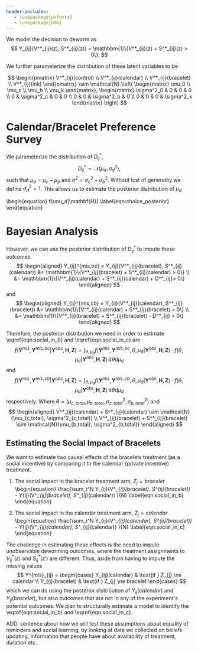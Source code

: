 ```yaml
---
header-includes:
   - \usepackage{pxfonts}
   - \usepackage{bbm}
---
```


We model the decision to deworm as
$$ 
Y_{ij}(V^*_{ij}(z), S^*_{ij}(z)) = \mathbbm{1}\{V^*_{ij}(z) + S^*_{ij}(z) > 0\}. 
$$

We further parameterize the distribution of these latent variables to be

$$ 
\begin{pmatrix} V^*_{ij}(control) \\ V^*_{ij}(calendar) \\ V^*_{ij}(bracelet) \\ V^*_{ij}(ink) \end{pmatrix} \sim \mathcal{N} \left( \begin{matrix} \mu_0 \\ \mu_c \\ \mu_b \\ \mu_k \end{matrix},
\begin{matrix} 
  \sigma^2_0 & 0 & 0 & 0 \\
  0          & \sigma^2_c & 0 & 0 \\
  0          & 0 & \sigma^2_b & 0 \\
  0          & 0 & 0 & \sigma^2_k
\end{matrix} \right) 
$$

# Calendar/Bracelet Preference Survey
   
We parameterize the distribution of $D^*_{ij}$, 
$$ 
D^*_{ij} \sim \mathcal{N}(\mu_d, \sigma^2_d), 
$$
such that $\mu_d = \mu_c - \mu_b$ and $\sigma^2 = \sigma^2_c + \sigma^2_b$. Without lost of generality we define $\sigma^2_d = 1$. This allows us to estimate the posterior distribution of $\mu_d$

\begin{equation} f(\mu_d|\mathbf{H}) \label{eqn:choice_posterior} \end{equation}

# Bayesian Analysis

However, we can use the posterior distribution of $D^*_{ij}$ to impute these outcomes.
$$ 
\begin{aligned}
Y_{ij}^{mis,bc} = Y_{ij}(V^*_{ij}(bracelet), S^*_{ij}(calendar)) &= \mathbbm{1}\{V^*_{ij}(bracelet) + S^*_{ij}(calendar) > 0\} \\ 
&= \mathbbm{1}\{V^*_{ij}(calendar) + S^*_{ij}(calendar) + D^*_{ij}> 0\}
\end{aligned}
$$
and
$$ 
\begin{aligned}
Y_{ij}^{mis,cb} = Y_{ij}(V^*_{ij}(calendar), S^*_{ij}(bracelet)) &= \mathbbm{1}\{V^*_{ij}(calendar) + S^*_{ij}(bracelet) > 0\} \\
&= \mathbbm{1}\{V^*_{ij}(bracelet) + S^*_{ij}(bracelet) - D^*_{ij} > 0\}
\end{aligned}
$$

Therefore, the posterior distribution we need in order to estimate \eqref{eqn:social_in_b} and \eqref{eqn:social_in_c} are
$$
f(\mathbf{Y}^{mis}, \mathbf{Y}^{mis,bc}|\mathbf{Y}^{obs}, \mathbf{H}, \mathbf{Z}) = \int_{\theta, \mu_d} f(\mathbf{Y}^{mis}, \mathbf{Y}^{mis,bc}, \theta, \mu_d|\mathbf{Y}^{obs}, \mathbf{H}, \mathbf{Z})\cdot f(\theta, \mu_d| \mathbf{Y}^{obs}, \mathbf{H}, \mathbf{Z})\, \mathrm{d}\theta\mathrm{d}\mu_d
$$
and 
$$
f(\mathbf{Y}^{mis}, \mathbf{Y}^{mis,cb}|\mathbf{Y}^{obs}, \mathbf{H}, \mathbf{Z}) = \int_{\theta, \mu_d} f(\mathbf{Y}^{mis}, \mathbf{Y}^{mis,cb}, \theta, \mu_d|\mathbf{Y}^{obs}, \mathbf{H}, \mathbf{Z})\cdot f(\theta, \mu_d| \mathbf{Y}^{obs}, \mathbf{H}, \mathbf{Z})\, \mathrm{d}\theta\mathrm{d}\mu_d
$$
respectively. Where $\theta = (\mu_{c,total}, \mu_{b,total}, \sigma^2_{c,total}, \sigma^2_{b,total})$ and 
$$
\begin{aligned}
V^*_{ij}(calendar) + S^*_{ij}(calendar) \sim \mathcal{N}(\mu_{c,total}, \sigma^2_{c,total}) \\
V^*_{ij}(bracelet) + S^*_{ij}(bracelet) \sim \mathcal{N}(\mu_{b,total}, \sigma^2_{b,total})
\end{aligned}
$$

## Estimating the Social Impact of Bracelets

We want to estimate two causal effects of the bracelets treatment (as a social incentive) by comparing  it to the calendar (private incentive) treatment.

1. The social impact in the bracelet treatment arm, $Z_j = bracelet$
\begin{equation}
\frac{\sum_i^N Y_{ij}(V^*_{ij}(bracelet), S^*_{ij}(bracelet)) - Y_{ij}(V^*_{ij}(bracelet), S^*_{ij}(calendar)) }{N} \label{eqn:social_in_b}
\end{equation}

2. The social impact in the calendar treatment arm, $Z_j = calendar$
\begin{equation}
\frac{\sum_i^N Y_{ij}(V^*_{ij}(calendar), S^*_{ij}(bracelet)) - Y_{ij}(V^*_{ij}(calendar), S^*_{ij}(calendar)) }{N} \label{eqn:social_in_c}
\end{equation}

The challenge in estimating these effects is the need to impute unobservable deworming outcomes, where the treatment assignments to $V^*_{ij}(z)$ and $S^*_{ij}(z')$ are different. Thus, aside from having to impute the missing values
$$ 
Y^{mis}_{ij} = \begin{cases} 
  Y_{ij}(calendar) & \text{if } Z_{j} \ne calendar \\ 
  Y_{ij}(bracelet) & \text{if } Z_{j} \ne bracelet
\end{cases} 
$$
which we can do using the posterior distribution of $Y_{ij}(calendar)$ and $Y_{ij}(bracelet)$, but also outcomes that are not in any of the experiment's potential outcomes. We plan to structurally estimate a model to identify the \eqref{eqn:social_in_b} and \eqref{eqn:social_in_c}.

ADD: sentence about how we will test these assumptions about equality of reminders and social learning, by looking at data we collected on beliefs updating, information that people have about availability of treatment, duration etc. 